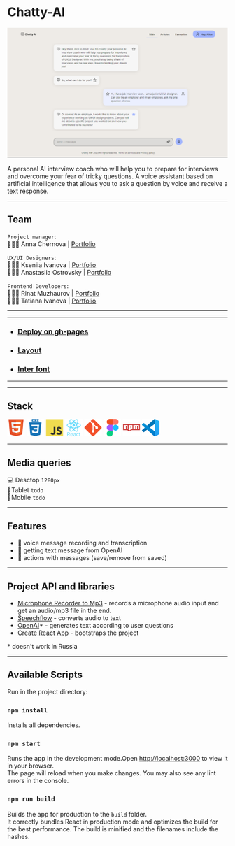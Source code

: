 # Chatty-AI

[![Project screenshot](https://raw.githubusercontent.com/Tatty13/imgs-for-README/main/chatty-ai-main.png)](https://tatty13.github.io/chatty-ai/)

A personal AI interview coach who will help you to prepare for interviews and overcome your fear of tricky questions. A voice assistant based on artificial intelligence that allows you to ask a question by voice and receive a text response.

---

## Team

`Project manager`:  
👩🏼‍💼 Anna Chernova | [Portfolio](https://drive.google.com/file/d/1Fo6407SSkh2I-MJYx2rokiU7NtiYZkNy/view?usp=sharing)

`UX/UI Designers`:  
👩🏻‍🎨 Kseniia Ivanova | [Portfolio](https://www.behance.net/0fd7bbe8)\
👩🏻‍🎨 Anastasiia Ostrovsky | [Portfolio](https://www.behance.net/a_ostrovsky)

`Frontend Developers`:  
👨🏻‍💻 Rinat Muzhaurov | [Portfolio](https://github.com/RinatMujaurov)\
👩🏻‍💻 Tatiana Ivanova  | [Portfolio](https://github.com/Tatty13)

---
---

* ### [Deploy on gh-pages](https://tatty13.github.io/chatty-ai/)

* ### [Layout](https://www.figma.com/file/RSSq9RrA3W3u4rMMLn37mK/Chatty-AI)

* ### [Inter font](https://rsms.me/inter/)

---
---

## Stack

<div>
  <img src="https://raw.githubusercontent.com/devicons/devicon/1119b9f84c0290e0f0b38982099a2bd027a48bf1/icons/html5/html5-original.svg" title="HTML5" alt="HTML" width="40" height="40"/>

  <img src="https://raw.githubusercontent.com/devicons/devicon/1119b9f84c0290e0f0b38982099a2bd027a48bf1/icons/css3/css3-plain-wordmark.svg" title="CSS3" alt="CSS" width="40" height="40"/>

  <img src="https://raw.githubusercontent.com/devicons/devicon/1119b9f84c0290e0f0b38982099a2bd027a48bf1/icons/javascript/javascript-original.svg" title="JavaScript" alt="JavaScript" width="40" height="40"/>

  <img src="https://raw.githubusercontent.com/devicons/devicon/1119b9f84c0290e0f0b38982099a2bd027a48bf1/icons/react/react-original-wordmark.svg" title="React" alt="React" width="40" height="40"/>

  <img src="https://raw.githubusercontent.com/devicons/devicon/1119b9f84c0290e0f0b38982099a2bd027a48bf1/icons/git/git-original.svg" title="Git" alt="Git" width="40" height="40"/>

  <img src="https://raw.githubusercontent.com/devicons/devicon/1119b9f84c0290e0f0b38982099a2bd027a48bf1/icons/figma/figma-original.svg" title="Figma" alt="Figma" width="40" height="40"/>
  
  <img src="https://raw.githubusercontent.com/devicons/devicon/master/icons/npm/npm-original-wordmark.svg" title="NPM" alt="NPM" width="40" height="40"/>

  <img src="https://raw.githubusercontent.com/devicons/devicon/1119b9f84c0290e0f0b38982099a2bd027a48bf1/icons/vscode/vscode-original.svg" title="VSCode" alt="VSCode" width="40" height="40"/>
</div>

---

## Media queries

💻 Desctop `1280px`  
📱Tablet `todo`  
🤳Mobile `todo`  

---

## Features

* 🎤 voice message recording and transcription
* 🤖 getting text message from OpenAI
* 💬 actions with messages (save/remove from saved)

---

## Project API and libraries

* [Microphone Recorder to Mp3](https://www.npmjs.com/package/mic-recorder-to-mp3) - records a microphone audio input and get an audio/mp3 file in the end.
* [Speechflow](https://speechflow.io) - converts audio to text
* [OpenAI](https://openai.com/)* - generates text according to user questions
* [Create React App](https://github.com/facebook/create-react-app) - bootstraps the project

\* doesn't work in Russia

---

## Available Scripts

Run in the project directory:

### `npm install`

Installs all dependencies.

### `npm start`

Runs the app in the development mode.Open [http://localhost:3000](http://localhost:3000) to view it in your browser.\
The page will reload when you make changes. You may also see any lint errors in the console.

### `npm run build`

Builds the app for production to the `build` folder.\
It correctly bundles React in production mode and optimizes the build for the best performance. The build is minified and the filenames include the hashes.
